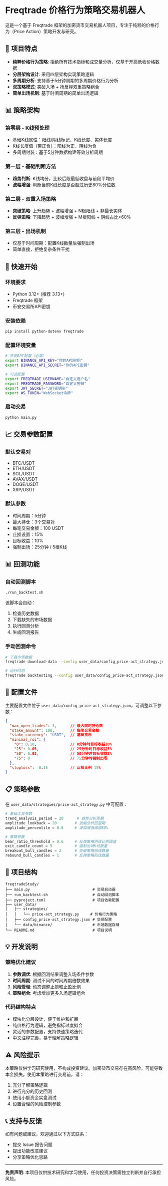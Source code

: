 # Freqtrade 价格行为策略交易机器人

这是一个基于 Freqtrade 框架的加密货币交易机器人项目，专注于纯粹的价格行为（Price Action）策略开发与研究。

## 🎯 项目特点

- **纯粹价格行为策略**: 拒绝所有技术指标和成交量分析，仅基于开高低收价格数据
- **分层架构设计**: 采用四层架构实现策略逻辑
- **多周期分析**: 支持基于5分钟周期的多周期价格行为分析
- **双策略模式**: 突破入场 + 抢反弹双重策略组合
- **简单出场机制**: 基于时间周期的简单出场逻辑

## 📊 策略架构

### 第零层 - K线预处理
- 基础K线属性：阳线/阴线标记、K线长度、实体长度
- K线长度值（带正负）：阳线为正，阴线为负
- 多周期封装：基于5分钟数据构建等效分析周期

### 第一层 - 基础判断方法
- **趋势判断**: K线均分，比较后段最低收盘与前段平均价
- **波幅增强**: 判断当前K线长度是否超过历史80%分位数

### 第二层 - 双重入场策略
- **突破策略**: 上升趋势 + 波幅增强 + N根阳线 + 非最长实体
- **反弹策略**: 下降趋势 + 波幅增强 + M根阳线 + 阴线占比>60%

### 第三层 - 出场机制
- 仅基于时间周期：配置K线数量后强制出场
- 简单直接，拒绝复杂条件干扰

## 🚀 快速开始

### 环境要求
- Python 3.12+ (推荐 3.13+)
- Freqtrade 框架
- 币安交易所API密钥

### 安装依赖
```bash
pip install python-dotenv freqtrade
```

### 配置环境变量
```bash
# 币安API配置（必需）
export BINANCE_API_KEY="你的API密钥"
export BINANCE_API_SECRET="你的API密钥"

# 可选配置
export FREQTRADE_USERNAME="自定义用户名"
export FREQTRADE_PASSWORD="自定义密码"
export JWT_SECRET="JWT密钥串"
export WS_TOKEN="WebSocket令牌"
```

### 启动交易
```bash
python main.py
```

## 📈 交易参数配置

### 默认交易对
- BTC/USDT
- ETH/USDT
- SOL/USDT
- AVAX/USDT
- DOGE/USDT
- XRP/USDT

### 默认参数
- 时间周期：5分钟
- 最大持仓：3个交易对
- 每笔交易金额：100 USDT
- 止损设置：15%
- 目标收益：10%
- 强制出场：25分钟 / 5根K线

## 📊 回测功能

### 自动回测脚本
```bash
./run_backtest.sh
```

该脚本会自动：
1. 检查历史数据
2. 下载缺失的市场数据
3. 执行回测分析
4. 生成回测报告

### 手动回测命令
```bash
# 下载市场数据
freqtrade download-data --config user_data/config_price-act_strategy.json --pairs BTC/USDT --timeframe 5m

# 运行回测
freqtrade backtesting --config user_data/config_price-act_strategy.json --strategy PriceActionStrategy
```

## 🔧 配置文件

主要配置文件位于 `user_data/config_price-act_strategy.json`，可调整以下参数：

```json
{
  "max_open_trades": 3,      // 最大同时持仓数
  "stake_amount": 100,       // 每笔交易金额
  "stake_currency": "USDT",  // 基础货币
  "minimal_roi": {
    "0": 0.10,               // 0分钟时目标收益10%
    "25": 0.05,              // 25分钟时目标收益5%
    "50": 0.02,              // 50分钟时目标收益2%
    "75": 0                  // 75分钟时强制出场
  },
  "stoploss": -0.15          // 止损比例-15%
}
```

## 📋 策略参数

在 `user_data/strategies/price-act_strategy.py` 中可配置：

```python
# 基础工具参数
trend_analysis_period = 20      # 趋势分析周期
amplitude_lookback = 20        # 波幅分析回望期
amplitude_percentile = 0.8     # 波幅增强阈值80%

# 策略参数
bear_ratio_threshold = 0.6     # 反弹策略阴线比例阈值
exit_candle_count = 5          # 强制出场K线数量
breakout_bull_candles = 2      # 突破策略阳线数量
rebound_bull_candles = 1       # 反弹策略阳线数量
```

## 📁 项目结构

```
freqtradeStudy/
├── main.py                            # 交易启动器
├── run_backtest.sh                    # 自动回测脚本
├── pyproject.toml                     # 项目依赖配置
├── user_data/
│   ├── strategies/
│   │   └── price-act_strategy.py     # 价格行为策略
│   ├── config_price-act_strategy.json # 交易配置
│   └── data/binance/                  # 市场数据存储
└── README.md                          # 项目说明
```

## 💡 开发说明

### 策略优化建议
1. **参数调优**: 根据回测结果调整入场条件参数
2. **时间周期**: 测试不同的时间周期倍数效果
3. **风险管理**: 动态调整止损和止盈比例
4. **策略组合**: 考虑增加更多入场逻辑组合

### 代码结构特点
- 模块化分层设计，便于维护和扩展
- 纯价格行为逻辑，避免指标过度拟合
- 灵活的参数配置，支持快速策略迭代
- 中文注释完善，易于理解策略逻辑

## ⚠️ 风险提示

本策略仅供学习研究使用，不构成投资建议。加密货币交易存在高风险，可能导致本金损失。使用本策略进行交易前，请：

1. 充分了解策略逻辑
2. 进行充分的历史回测
3. 使用小额资金实盘测试
4. 设置合理的风险控制参数

## 📞 支持与反馈

如有问题或建议，欢迎通过以下方式联系：
- 提交 Issue 报告问题
- 提出功能改进建议
- 分享策略优化思路

---

**免责声明**: 本项目仅供技术研究和学习使用，任何投资决策需独立判断并自行承担风险。